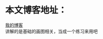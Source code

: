 本文博客地址：
====
[我的博客](http://blog.csdn.net/qq_30806949/article/details/51010254) <br>
讲解的是基础的画图相关，当成一个练习来用吧

